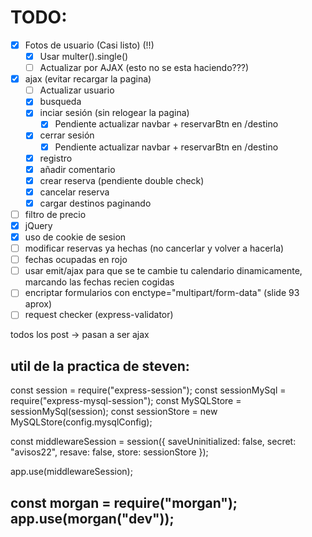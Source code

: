 # TODO:
- [X] Fotos de usuario (Casi listo) (!!)
  - [X] Usar multer().single()
  - [ ] Actualizar por AJAX (esto no se esta haciendo???)
- [X] ajax (evitar recargar la pagina)
  - [ ] Actualizar usuario
  - [X] busqueda
  - [X] inciar sesión (sin relogear la pagina)
    - [X] Pendiente actualizar navbar + reservarBtn en /destino
  - [X] cerrar sesión
    - [X] Pendiente actualizar navbar + reservarBtn en /destino
  - [X] registro
  - [X] añadir comentario
  - [X] crear reserva (pendiente double check)
  - [X] cancelar reserva
  - [X] cargar destinos paginando
- [ ] filtro de precio
- [X] jQuery
- [X] uso de cookie de sesion
- [ ] modificar reservas ya hechas (no cancerlar y volver a hacerla)  
- [ ] fechas ocupadas en rojo
- [ ] usar emit/ajax para que se te cambie tu calendario dinamicamente, marcando las fechas recien cogidas
- [ ] encriptar formularios con enctype="multipart/form-data" (slide 93 aprox)
- [ ] request checker (express-validator)

todos los post -> pasan a ser ajax

util de la practica de steven:
----------------------------------
const session = require("express-session");
const sessionMySql = require("express-mysql-session");
const MySQLStore = sessionMySql(session);
const sessionStore = new MySQLStore(config.mysqlConfig);

const middlewareSession = session({
    saveUninitialized: false,
    secret: "avisos22",
    resave: false,
    store: sessionStore 
});

app.use(middlewareSession);

const morgan = require("morgan");
app.use(morgan("dev"));
----------------------------------